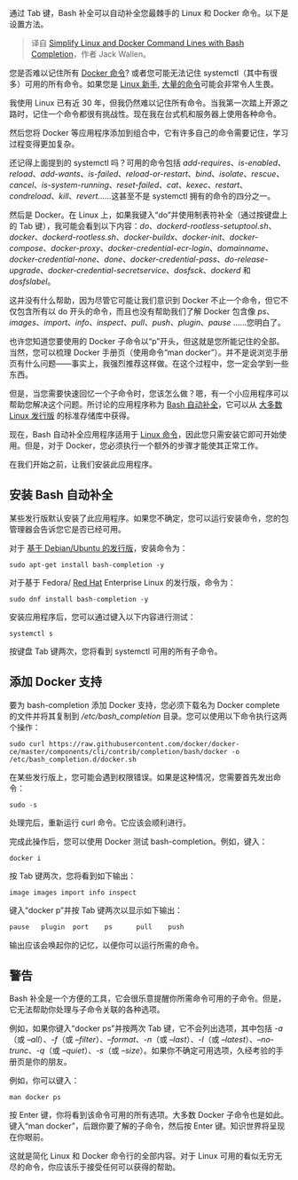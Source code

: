 
<!--
title: 使用Bash补全简化Linux和Docker命令行
cover: https://cdn.thenewstack.io/media/2024/03/e3ec3d33-wings.png
-->

通过 Tab 键，Bash 补全可以自动补全您最棘手的 Linux 和 Docker 命令。以下是设置方法。

> 译自 [Simplify Linux and Docker Command Lines with Bash Completion](https://thenewstack.io/simplify-linux-and-docker-command-lines-with-bash-completion/)，作者 Jack Wallen。

您是否难以记住所有 [Docker 命令](https://thenewstack.io/docker-basics-how-to-use-dockerfiles/)? 或者您可能无法记住 systemctl（其中有很多）可用的所有命令。如果您是 [Linux 新手](https://thenewstack.io/set-up-python-on-fedora-linux-4-steps/), [大量的命令](https://thenewstack.io/linux-pass-a-text-based-password-manager/)可能会非常令人生畏。

我使用 Linux 已有近 30 年，但我仍然难以记住所有命令。当我第一次踏上开源之路时，记住一个命令都很有挑战性。现在我在台式机和服务器上使用各种命令。

然后您将 Docker 等应用程序添加到组合中，它有许多自己的命令需要记住，学习过程变得更加复杂。

还记得上面提到的 systemctl 吗？可用的命令包括 *add-requires*、*is-enabled*、*reload*、*add-wants*、*is-failed*、*reload-or-restart*、*bind*、*isolate*、*rescue*、*cancel*、*is-system-running*、*reset-failed*、*cat*、*kexec*、*restart*、*condreload*、*kill*、*revert*……这甚至不是 systemctl 拥有的命令的四分之一。

然后是 Docker。在 Linux 上，如果我键入“do”并使用制表符补全（通过按键盘上的 Tab 键），我可能会看到以下内容：*do*、*dockerd-rootless-setuptool.sh*、*docker*、*dockerd-rootless.sh*、*docker-buildx*、*docker-init*、*docker-compose*、*docker-proxy*、*docker-credential-ecr-login*、*domainname*、*docker-credential-none*、*done*、*docker-credential-pass*、*do-release-upgrade*、*docker-credential-secretservice*、*dosfsck*、*dockerd* 和 *dosfslabel*。

这并没有什么帮助，因为尽管它可能让我们意识到 Docker 不止一个命令，但它不仅包含所有以 do 开头的命令，而且也没有帮助我们了解 Docker 包含像 *ps*、*images*、*import*、*info*、*inspect*、*pull*、*push*、*plugin*、*pause* ……您明白了。

也许您知道您要使用的 Docker 子命令以“p”开头，但这就是您所能记住的全部。当然，您可以梳理 Docker 手册页（使用命令“man docker”）。并不是说浏览手册页有什么问题——事实上，我强烈推荐这样做。在这个过程中，您一定会学到一些东西。

但是，当您需要快速回忆一个子命令时，您该怎么做？嗯，有一个小应用程序可以帮助您解决这个问题。所讨论的应用程序称为 [Bash 自动补全](https://github.com/scop/bash-completion)，它可以从 [大多数 Linux 发行版](https://thenewstack.io/linux-server-operating-systems-red-hat-enterprise-linux-and-beyond/) 的标准存储库中获得。

现在，Bash 自动补全应用程序适用于 [Linux 命令](https://thenewstack.io/fosdem-24-can-the-unix-shell-be-improved-hell-yes/)，因此您只需安装它即可开始使用。但是，对于 Docker，您必须执行一个额外的步骤才能使其正常工作。

在我们开始之前，让我们安装此应用程序。

## 安装 Bash 自动补全

某些发行版默认安装了此应用程序。如果您不确定，您可以运行安装命令，您的包管理器会告诉您它是否已经可用。

对于 [基于 Debian/Ubuntu 的发行版](https://thenewstack.io/what-is-ubuntu-pro-and-how-can-you-use-it/)，安装命令为：

```
sudo apt-get install bash-completion -y
```

对于基于 Fedora/ [Red Hat](https://www.openshift.com/try?utm_content=inline-mention) Enterprise Linux 的发行版，命令为：

```
sudo dnf install bash-completion -y
```

安装应用程序后，您可以通过键入以下内容进行测试：

```
systemctl s
```

按键盘 Tab 键两次，您将看到 systemctl 可用的所有子命令。

## 添加 Docker 支持

要为 bash-completion 添加 Docker 支持，您必须下载名为 Docker complete 的文件并将其复制到 */etc/bash_completion* 目录。您可以使用以下命令执行这两个操作：

```
sudo curl https://raw.githubusercontent.com/docker/docker-ce/master/components/cli/contrib/completion/bash/docker -o /etc/bash_completion.d/docker.sh
```

在某些发行版上，您可能会遇到权限错误。如果是这种情况，您需要首先发出命令：

```
sudo -s
```

处理完后，重新运行 curl 命令。它应该会顺利进行。

完成此操作后，您可以使用 Docker 测试 bash-completion。例如，键入：

```
docker i
```

按 Tab 键两次，您将看到如下输出：

```
image images import info inspect
```

键入“docker p”并按 Tab 键两次以显示如下输出：

```bash
pause   plugin  port    ps      pull    push
```

输出应该会唤起你的记忆，以便你可以运行所需的命令。

## 警告

Bash 补全是一个方便的工具，它会很乐意提醒你所需命令可用的子命令。但是，它无法帮助你处理与子命令关联的各种选项。

例如，如果你键入“docker ps”并按两次 Tab 键，它不会列出选项，其中包括
*-a*（或 *–all*）、*-f*（或 *–filter*）、*–format*、*-n*（或 *–last*）、*-l*（或 *–latest*）、*–no-trunc*、*-q*（或 *–quiet*）、*-s*（或 *–size*）。如果你不确定可用选项，久经考验的手册页是你的朋友。

例如，你可以键入：

```
man docker ps
```

按 Enter 键，你将看到该命令可用的所有选项。大多数 Docker 子命令也是如此。键入“man docker”，后跟你要了解的子命令，然后按 Enter 键。知识世界将呈现在你眼前。

这就是简化 Linux 和 Docker 命令行的全部内容。对于 Linux 可用的看似无穷无尽的命令，你应该乐于接受任何可以获得的帮助。
